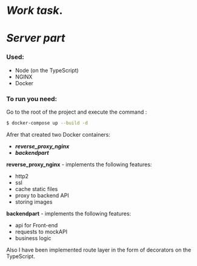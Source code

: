 # *Work task*.
#  *Server part*
### Used:
- Node (on the TypeScript)
- NGINX
- Docker

### To run you need:
Go to the root of the project and execute the command :

``` sh
$ docker-compose up --build -d
```
Afrer that created two Docker containers:
- ***reverse_proxy_nginx***
- ***backendpart***

**reverse_proxy_nginx** - implements the following features:
- http2
- ssl
- cache static files
- proxy to backend API
- storing images

**backendpart** - implements the following features:
- api for Front-end
- requests to mockAPI
- business logic

Also I have been implemented route layer  in the form of decorators on the TypeScript.